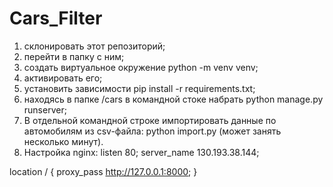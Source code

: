 # Cars_Filter
 
1. склонировать этот репозиторий;
2. перейти в папку с ним;
3. создать виртуальное окружение python -m venv venv;
4. активировать его;
5. установить зависимости pip install -r requirements.txt;
6. находясь в папке /cars в командной стоке набрать python manage.py runserver;
7. В отдельной командной строке импортировать данные по автомобилям из csv-файла: python import.py (может занять несколько минут).
8. Настройка nginx:
listen 80;
server_name 130.193.38.144;

location / {
 proxy_pass http://127.0.0.1:8000;
}
